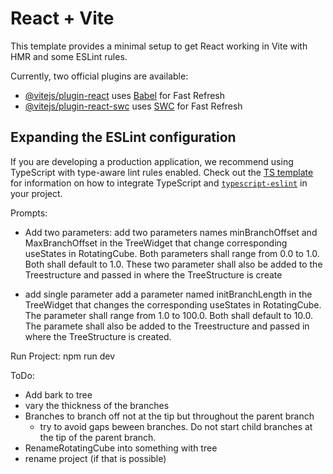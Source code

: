 # React + Vite

This template provides a minimal setup to get React working in Vite with HMR and some ESLint rules.

Currently, two official plugins are available:

- [@vitejs/plugin-react](https://github.com/vitejs/vite-plugin-react/blob/main/packages/plugin-react) uses [Babel](https://babeljs.io/) for Fast Refresh
- [@vitejs/plugin-react-swc](https://github.com/vitejs/vite-plugin-react/blob/main/packages/plugin-react-swc) uses [SWC](https://swc.rs/) for Fast Refresh

## Expanding the ESLint configuration

If you are developing a production application, we recommend using TypeScript with type-aware lint rules enabled. Check out the [TS template](https://github.com/vitejs/vite/tree/main/packages/create-vite/template-react-ts) for information on how to integrate TypeScript and [`typescript-eslint`](https://typescript-eslint.io) in your project.

Prompts:
- Add two parameters:
add two parameters names minBranchOffset and MaxBranchOffset in the TreeWidget that change corresponding useStates in RotatingCube. Both parameters shall range from 0.0 to 1.0. Both shall default to 1.0. These two parameter shall also be added to the Treestructure and passed in where the TreeStructure is create

- add single parameter
add a parameter named initBranchLength in the TreeWidget that changes the corresponding useStates in RotatingCube. The parameter shall range from 1.0 to 100.0. Both shall default to 10.0. The paramete shall also be added to the Treestructure and passed in where the TreeStructure is created.

Run Project:
npm run dev

ToDo:
- Add bark to tree
- vary the thickness of the branches
- Branches to branch off not at the tip but throughout the parent branch
    - try to avoid gaps beween branches. Do not start child branches at the tip of the parent branch.
- RenameRotatingCube into something with tree
- rename project (if that is possible)

